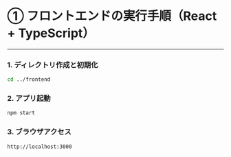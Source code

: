 # ① フロントエンドの実行手順（React + TypeScript）

---

### 1. ディレクトリ作成と初期化
```bash
cd ../frontend
```

### 2. アプリ起動
```bash
npm start
```

### 3. ブラウザアクセス
```
http://localhost:3000
```
